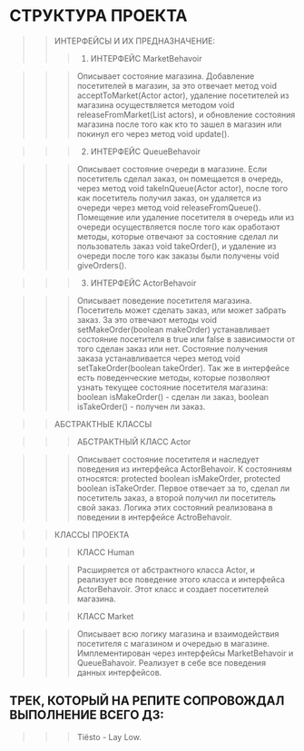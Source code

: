 # СТРУКТУРА ПРОЕКТА
>> ИНТЕРФЕЙСЫ И ИХ ПРЕДНАЗНАЧЕНИЕ:
>>>1. ИНТЕРФЕЙС MarketBehavoir

>>> Описывает состояние магазина. Добавление посетителей в магазин, за это отвечает метод void acceptToMarket(Actor actor),
удаление посетителей из магазина осуществляется методом void releaseFromMarket(List<Actor> actors), и обновление состояния магазина
после того как кто то зашел в магазин или покинул его через метод void update().

>>>2. ИНТЕРФЕЙС QueueBehavoir

>>> Описывает состояние очереди в магазине. Если посетитель сделал заказ, он помещается в очередь, через метод
void takeInQueue(Actor actor), после того как посетитель получил заказ, он удаляется из очереди через метод
void releaseFromQueue(). Помещение или удаление посетителя в очередь 
или из очереди осуществляется после того как оработают методы, которые отвечают за состояние сделал ли пользователь заказ void takeOrder(),
и удаление из очереди после того как заказы были получены void giveOrders().

>>>3. ИНТЕРФЕЙС ActorBehavoir

>>> Описывает поведение посетителя магазина. Посетитель может сделать заказ,
или может забрать заказ. За это отвечают методы void setMakeOrder(boolean makeOrder) устанавливает
состояние посетителя в true или false в зависимости от того сделан заказ или нет.
Состояние получения заказа устанавливается через метод void setTakeOrder(boolean takeOrder).
Так же в интерфейсе есть поведенческие методы, которые позволяют узнать текущее
состояние посетителя магазина: boolean isMakeOrder() - сделан ли заказ,
boolean isTakeOrder() - получен ли заказ.

>> АБСТРАКТНЫЕ КЛАССЫ

>>> АБСТРАКТНЫЙ КЛАСС Actor

>>> Описывает состояние посетителя и наследует поведения из интерфейса
ActorBehavoir. К состояниям относятся: protected boolean isMakeOrder, protected boolean isTakeOrder.
Первое отвечает за то, сделал ли посетитель заказ, а второй получил ли посетитель свой заказ.
Логика этих состояний реализована в поведении в интерфейсе ActroBehavoir.

>> КЛАССЫ ПРОЕКТА

>>> КЛАСС Human

>>> Расширяется от абстрактного класса Actor, и реализует все поведение
этого класса и интерфейса ActorBehavoir. Этот класс и создает посетителей магазина.

>>> КЛАСС Market 

>>> Описывает всю логику магазина и взаимодействия посетителя с магазином
и очередью в магазине. Имплементирован через интерфейсы MarketBehavoir и QueueBahavoir.
Реализует в себе все поведения данных интерфейсов.

## ТРЕК, КОТОРЫЙ НА РЕПИТЕ СОПРОВОЖДАЛ ВЫПОЛНЕНИЕ ВСЕГО ДЗ:
>>> Tiёsto - Lay Low.
